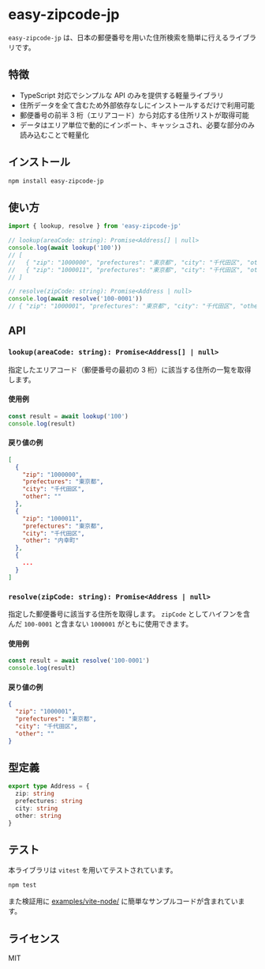 # easy-zipcode-jp

`easy-zipcode-jp` は、日本の郵便番号を用いた住所検索を簡単に行えるライブラリです。

## 特徴

- TypeScript 対応でシンプルな API のみを提供する軽量ライブラリ
- 住所データを全て含むため外部依存なしにインストールするだけで利用可能
- 郵便番号の前半 3 桁（エリアコード）から対応する住所リストが取得可能
- データはエリア単位で動的にインポート、キャッシュされ、必要な部分のみ読み込むことで軽量化

## インストール

```sh
npm install easy-zipcode-jp
```

## 使い方

```typescript
import { lookup, resolve } from 'easy-zipcode-jp'

// lookup(areaCode: string): Promise<Address[] | null>
console.log(await lookup('100'))
// [
//   { "zip": "1000000", "prefectures": "東京都", "city": "千代田区", "other": "" },
//   { "zip": "1000011", "prefectures": "東京都", "city": "千代田区", "other": "内幸町" }
// ]

// resolve(zipCode: string): Promise<Address | null>
console.log(await resolve('100-0001'))
// { "zip": "1000001", "prefectures": "東京都", "city": "千代田区", "other": ""  }
```

## API

### `lookup(areaCode: string): Promise<Address[] | null>`

指定したエリアコード（郵便番号の最初の 3 桁）に該当する住所の一覧を取得します。

#### 使用例

```typescript
const result = await lookup('100')
console.log(result)
```

#### 戻り値の例

```json
[
  {
    "zip": "1000000",
    "prefectures": "東京都",
    "city": "千代田区",
    "other": ""
  },
  {
    "zip": "1000011",
    "prefectures": "東京都",
    "city": "千代田区",
    "other": "内幸町"
  },
  {
    ...
  }
]
```

### `resolve(zipCode: string): Promise<Address | null>`

指定した郵便番号に該当する住所を取得します。
`zipCode` としてハイフンを含んだ `100-0001` と含まない `1000001` がともに使用できます。

#### 使用例

```typescript
const result = await resolve('100-0001')
console.log(result)
```

#### 戻り値の例

```json
{
  "zip": "1000001",
  "prefectures": "東京都",
  "city": "千代田区",
  "other": ""
}
```

## 型定義

```typescript
export type Address = {
  zip: string
  prefectures: string
  city: string
  other: string
}
```

## テスト

本ライブラリは `vitest` を用いてテストされています。

```sh
npm test
```

また検証用に [examples/vite-node/](examples/vite-node/) に簡単なサンプルコードが含まれています。

## ライセンス

MIT
